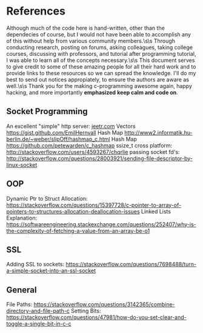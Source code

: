# References
Although much of the code here is hand-written, other than the dependecies of course, but I would not have been able to accomplish any of this without help from various community members.\s\s
Through conducting research, posting on forums, asking colleagues, taking college courses, discussing with professors, and tutorial after programming tutorial, I was able to learn all of the concepts necessary.\s\s
This document serves to give credit to some of these amazing people for all their hard work and to provide links to these resources so we can spread the knowledge. I'll do my best to send out notices appropiately, to ensure the authors are aware as well.\s\s
Thank you for the making c-programming awesome again, happy hacking, and more importantly **emphasized** __keep calm and code on__.

## Socket Programming
An excellent "simple" http server: [jeetr.com](http://blog.abhijeetr.com/2010/04/very-simple-http-server-writen-in-c.html "jeetr.com")
Vectors https://gist.github.com/EmilHernvall
Hash Map http://www2.informatik.hu-berlin.de/~weber/slipOff/hashmap_c.html
Hash Map https://github.com/petewarden/c_hashmap
ssize_t cross platform: http://stackoverflow.com/users/4593267/chqrlie
passing socket fd's: http://stackoverflow.com/questions/28003921/sending-file-descriptor-by-linux-socket

## OOP
Dynamic Ptr to Struct Allocation: https://stackoverflow.com/questions/15397728/c-pointer-to-array-of-pointers-to-structures-allocation-deallocation-issues
Linked Lists Explanation: https://softwareengineering.stackexchange.com/questions/252407/why-is-the-complexity-of-fetching-a-value-from-an-array-be-o1

## SSL
Adding SSL to sockets: https://stackoverflow.com/questions/7698488/turn-a-simple-socket-into-an-ssl-socket

## General
File Paths: https://stackoverflow.com/questions/3142365/combine-directory-and-file-path-c
Setting Bits: https://stackoverflow.com/questions/47981/how-do-you-set-clear-and-toggle-a-single-bit-in-c-c

